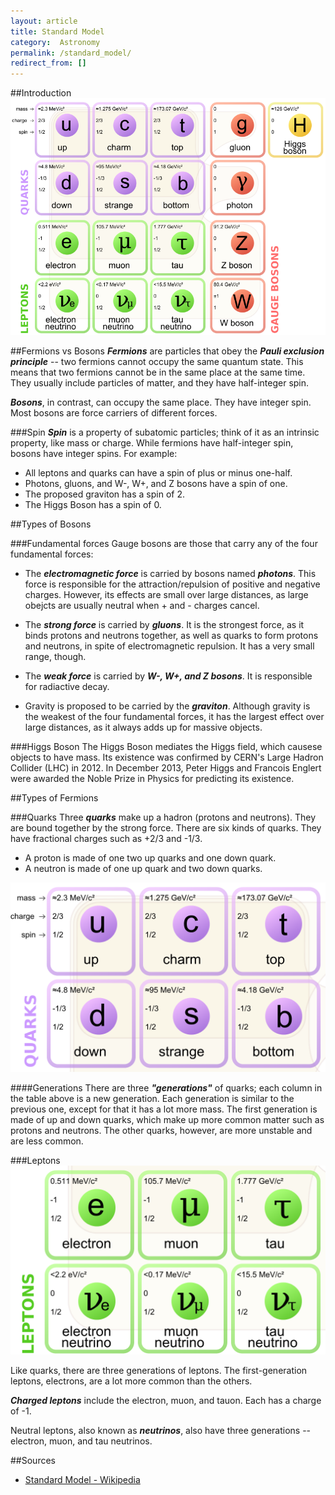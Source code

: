 ```yaml
---
layout: article
title: Standard Model
category:  Astronomy
permalink: /standard_model/
redirect_from: []
---
```


##Introduction
<img src="/images/stdmodel.png">

##Fermions vs Bosons
***Fermions*** are particles that obey the ***Pauli exclusion principle*** -- two fermions cannot occupy the same quantum state. This means that two fermions cannot be in the same place at the same time. They usually include particles of matter, and they have half-integer spin.

***Bosons***, in contrast, can occupy the same place. They have integer spin. Most bosons are force carriers of different forces.

###Spin
***Spin*** is a property of subatomic particles; think of it as an intrinsic property, like mass or charge. While fermions have half-integer spin, bosons have integer spins. For example:

* All leptons and quarks can have a spin of plus or minus one-half.
* Photons, gluons, and W-, W+, and Z bosons have a spin of one.
* The proposed graviton has a spin of 2.
* The Higgs Boson has a spin of 0.

##Types of Bosons

###Fundamental forces
Gauge bosons are those that carry any of the four fundamental forces:

* The ***electromagnetic force*** is carried by bosons named ***photons***. This force is responsible for the attraction/repulsion of positive and negative charges. However, its effects are small over large distances, as large obejcts are usually neutral when + and - charges cancel.

* The ***strong force*** is carried by ***gluons***. It is the strongest force, as it binds protons and neutrons together, as well as quarks to form protons and neutrons, in spite of electromagnetic repulsion. It has a very small range, though.

* The ***weak force*** is carried by ***W-, W+, and Z bosons***. It is responsible for radiactive decay.

* Gravity is proposed to be carried by the ***graviton***. Although gravity is the weakest of the four fundamental forces, it has the largest effect over large distances, as it always adds up for massive objects.

###Higgs Boson
The Higgs Boson mediates the Higgs field, which causese objects to have mass. Its existence was confirmed by CERN's Large Hadron Collider (LHC) in 2012. In December 2013, Peter Higgs and Francois Englert were awarded the Noble Prize in Physics for predicting its existence.

##Types of Fermions

###Quarks
Three ***quarks*** make up a hadron (protons and neutrons). They are bound together by the strong force. There are six kinds of quarks. They have fractional charges such as +2/3 and -1/3.

* A proton is made of one two up quarks and one down quark.
* A neutron is made of one up quark and two down quarks.

<img src="/images/stdmodelQuarks.png">

####Generations
There are three ***"generations"*** of quarks; each column in the table above is a new generation. Each generation is similar to the previous one, except for that it has a lot more mass. The first generation is made of up and down quarks, which make up more common matter such as protons and neutrons. The other quarks, however, are more unstable and are less common.

###Leptons
<img src="/images/stdmodelLeptons.png">

Like quarks, there are three generations of leptons. The first-generation leptons, electrons, are a lot more common than the others.

***Charged leptons*** include the electron, muon, and tauon. Each has a charge of -1.

Neutral leptons, also known as ***neutrinos***, also have three generations -- electron, muon, and tau neutrinos.

##Sources
* [Standard Model - Wikipedia](https://en.wikipedia.org/wiki/Standard_Model)
